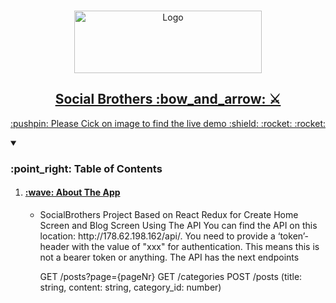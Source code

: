
<br />
<p align="center">
  <a href="https://star-war-hyf.netlify.app ">
   <img src="https://socialbrothers.nl/wp-content/themes/social_brothers/assets/SBlogo.svg" alt="Logo" width="300" height="100">
<h2 align="center"> Social Brothers 	:bow_and_arrow: ⚔️</h2>
<p align="center"> :pushpin: Please  Cick on image to find the live demo 	:shield: :rocket:	:rocket: </p>
  </a>
   
       
<details open="open">
  <summary><h3>:point_right: Table of Contents</h3></summary>
  <ol>
    <li>
      <a href="#about-the-project"><h4> :wave: About The App</h4></a> 
      <ul>
        <li>   SocialBrothers Project Based on React Redux for Create Home Screen and Blog Screen Using The API
You can find the API on this location: http://178.62.198.162/api/. 
You need to provide a ‘token’-header with the value of "xxx" for authentication. This means this is not a bearer token or anything. The API has the next endpoints

GET /posts?page={pageNr}
GET /categories
POST /posts (title: string, content: string, category_id: number) </li>
      </ul>
     
  </ol>
</details>






